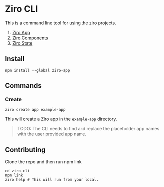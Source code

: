 # Ziro CLI

This is a command line tool for using the ziro projects.

1. [Ziro App](https://github.com/megazear7/ziro-app)
1. [Ziro Components](https://github.com/megazear7/ziro-components)
1. [Ziro State](https://github.com/megazear7/ziro-state)

## Install

```
npm install --global ziro-app
```

## Commands

### Create

```
ziro create app example-app
```

This will create a Ziro app in the `example-app` directory.

> TODO: The CLI needs to find and replace the placeholder app names with the user provided app name.

## Contributing

Clone the repo and then run npm link.

```
cd ziro-cli
npm link
ziro help # This will run from your local.
```
